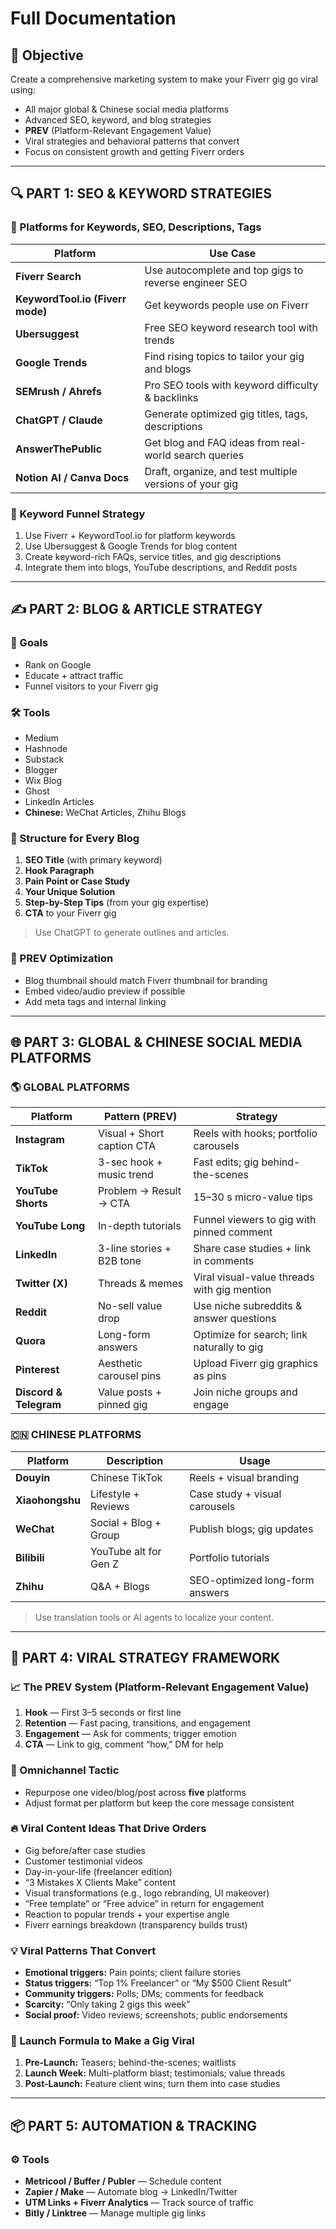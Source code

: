 # Full Documentation
## 🧠 Objective

Create a comprehensive marketing system to make your Fiverr gig go viral using:

- All major global & Chinese social media platforms  
- Advanced SEO, keyword, and blog strategies  
- **PREV** (Platform-Relevant Engagement Value)  
- Viral strategies and behavioral patterns that convert  
- Focus on consistent growth and getting Fiverr orders  

---

## 🔍 PART 1: SEO & KEYWORD STRATEGIES

### 🔑 Platforms for Keywords, SEO, Descriptions, Tags

| Platform                        | Use Case                                                         |
|--------------------------------|------------------------------------------------------------------|
| **Fiverr Search**               | Use autocomplete and top gigs to reverse engineer SEO            |
| **KeywordTool.io (Fiverr mode)**| Get keywords people use on Fiverr                                 |
| **Ubersuggest**                 | Free SEO keyword research tool with trends                        |
| **Google Trends**               | Find rising topics to tailor your gig and blogs                   |
| **SEMrush / Ahrefs**            | Pro SEO tools with keyword difficulty & backlinks                 |
| **ChatGPT / Claude**            | Generate optimized gig titles, tags, descriptions                 |
| **AnswerThePublic**             | Get blog and FAQ ideas from real-world search queries             |
| **Notion AI / Canva Docs**      | Draft, organize, and test multiple versions of your gig           |

### 🧠 Keyword Funnel Strategy

1. Use Fiverr + KeywordTool.io for platform keywords  
2. Use Ubersuggest & Google Trends for blog content  
3. Create keyword-rich FAQs, service titles, and gig descriptions  
4. Integrate them into blogs, YouTube descriptions, and Reddit posts  

---

## ✍️ PART 2: BLOG & ARTICLE STRATEGY

### 🎯 Goals

- Rank on Google  
- Educate + attract traffic  
- Funnel visitors to your Fiverr gig  

### 🛠️ Tools

- Medium  
- Hashnode  
- Substack  
- Blogger  
- Wix Blog  
- Ghost  
- LinkedIn Articles  
- **Chinese:** WeChat Articles, Zhihu Blogs  

### 📝 Structure for Every Blog

1. **SEO Title** (with primary keyword)  
2. **Hook Paragraph**  
3. **Pain Point or Case Study**  
4. **Your Unique Solution**  
5. **Step-by-Step Tips** (from your gig expertise)  
6. **CTA** to your Fiverr gig  

> Use ChatGPT to generate outlines and articles.

### 📌 PREV Optimization

- Blog thumbnail should match Fiverr thumbnail for branding  
- Embed video/audio preview if possible  
- Add meta tags and internal linking  

---

## 🌐 PART 3: GLOBAL & CHINESE SOCIAL MEDIA PLATFORMS

### 🌎 GLOBAL PLATFORMS

| Platform            | Pattern (PREV)                  | Strategy                                             |
|---------------------|--------------------------------|------------------------------------------------------|
| **Instagram**       | Visual + Short caption CTA      | Reels with hooks; portfolio carousels                |
| **TikTok**          | 3-sec hook + music trend        | Fast edits; gig behind-the-scenes                    |
| **YouTube Shorts**  | Problem → Result → CTA          | 15–30 s micro-value tips                              |
| **YouTube Long**    | In-depth tutorials              | Funnel viewers to gig with pinned comment             |
| **LinkedIn**        | 3-line stories + B2B tone       | Share case studies + link in comments                 |
| **Twitter (X)**     | Threads & memes                 | Viral visual-value threads with gig mention           |
| **Reddit**          | No-sell value drop              | Use niche subreddits & answer questions               |
| **Quora**           | Long-form answers               | Optimize for search; link naturally to gig            |
| **Pinterest**       | Aesthetic carousel pins         | Upload Fiverr gig graphics as pins                    |
| **Discord & Telegram** | Value posts + pinned gig     | Join niche groups and engage                          |

### 🇨🇳 CHINESE PLATFORMS

| Platform     | Description           | Usage                                 |
|--------------|-----------------------|---------------------------------------|
| **Douyin**   | Chinese TikTok        | Reels + visual branding               |
| **Xiaohongshu** | Lifestyle + Reviews | Case study + visual carousels         |
| **WeChat**   | Social + Blog + Group | Publish blogs; gig updates            |
| **Bilibili** | YouTube alt for Gen Z | Portfolio tutorials                   |
| **Zhihu**    | Q&A + Blogs           | SEO-optimized long-form answers       |

> Use translation tools or AI agents to localize your content.

---

## 🎯 PART 4: VIRAL STRATEGY FRAMEWORK

### 📈 The PREV System (Platform-Relevant Engagement Value)

1. **Hook** — First 3–5 seconds or first line  
2. **Retention** — Fast pacing, transitions, and engagement  
3. **Engagement** — Ask for comments; trigger emotion  
4. **CTA** — Link to gig, comment “how,” DM for help  

### 🔄 Omnichannel Tactic

- Repurpose one video/blog/post across **five** platforms  
- Adjust format per platform but keep the core message consistent  

### 🔥 Viral Content Ideas That Drive Orders

- Gig before/after case studies  
- Customer testimonial videos  
- Day-in-your-life (freelancer edition)  
- “3 Mistakes X Clients Make” content  
- Visual transformations (e.g., logo rebranding, UI makeover)  
- “Free template” or “Free advice” in return for engagement  
- Reaction to popular trends + your expertise angle  
- Fiverr earnings breakdown (transparency builds trust)  

### 💡 Viral Patterns That Convert

- **Emotional triggers:** Pain points; client failure stories  
- **Status triggers:** “Top 1% Freelancer” or “My \$500 Client Result”  
- **Community triggers:** Polls; DMs; comments for feedback  
- **Scarcity:** “Only taking 2 gigs this week”  
- **Social proof:** Video reviews; screenshots; public endorsements  

### 📢 Launch Formula to Make a Gig Viral

1. **Pre-Launch:** Teasers; behind-the-scenes; waitlists  
2. **Launch Week:** Multi-platform blast; testimonials; value threads  
3. **Post-Launch:** Feature client wins; turn them into case studies  

---

## 📦 PART 5: AUTOMATION & TRACKING

### ⚙️ Tools

- **Metricool / Buffer / Publer** — Schedule content  
- **Zapier / Make** — Automate blog → LinkedIn/Twitter  
- **UTM Links + Fiverr Analytics** — Track source of traffic  
- **Bitly / Linktree** — Manage multiple gig links
